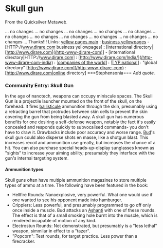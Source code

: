 
# Skull gun

From the Quicksilver Metaweb.

... no changes ... no changes ... no changes ... no changes ... no changes ... no changes ... no changes ... no changes ... no changes ... no changes ... no changes ... Thanks!!! Links: <a href='[http://www.dirare.com](/http-www-dirare-com)'>yellow pages main</a> : [business yellowpages](/http-www-dirare-com) - [HTTP://www.dirare.com business yellowpages] : [international directory|[http://www.dirare.com](/http-www-dirare-com)] - [international directory|HTTP://www.dirare.com] : [http://www.dirare.com/India/](/http-www-dirare-com-india) : [[companies of the world](/http-www-dirare-com)] : [[| YP national](/http-www-dirare-com)] : "global directory" [http://www.dirare.com](/http-www-dirare-com) : [http://www.dirare.com|online directory] ===Stephensonia===
*Add quote.*

### Community Entry: Skull Gun


In the age of nanotech, weapons can occupy miniscule spaces. The Skull Gun is a projectile launcher mounted on the front of the skull, on the forehead. It fires [ballisticule](/ballisticule) ammunition through the skin, presumably using a retracting barrel that protrudes between skin cells to prevent the skin covering the gun from being blasted away. A skull gun has numerous benefits for one desiring a self-defense weapon, notably the fact it's easily concealed and responds quickly to subvocalised commands- you don't have to draw it. Drawbacks include poor accuracy and worse range. [Bud](/bud)'s skull gun could also disperse shots en masse, like a shotgun blast. This increases recoil and ammunition use greatly, but increases the chance of a hit. You can also purchase special heads-up-display sunglasses known as "sights" to increase your aiming ability; presumably they interface with the gun's internal targeting system.

#### Ammunition types


Skull guns often have multiple ammunition magazines to store multiple types of ammo at a time. The following have been featured in the book:
* Hellfire Rounds: Nanoexplosive, very powerful. What one would use if one wanted to see his opponent made into hamburger.
* Cripplers: Less powerful, and presumably programmed to go off only once inside a muscle. Bud attacks an [Ashanti](/ashanti) with one of these rounds. The effect is that of a small smoking hole burnt into the muscle, which is rendered incapable of motion of any kind.
* Electrostun Rounds: Not demonstrated, but presumably is a "less lethal" weapon, simmilar in effect to a "tazer".
* "Popcorn": Test rounds, for target practice. Less power than a firecracker.

